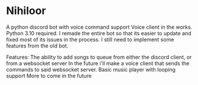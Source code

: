 # Nihiloor
A python discord bot with voice command support
Voice client in the works.
Python 3.10 required.
I remade the entire bot so that its easier to update and fixed most of its issues in the process.
I still need to implement some features from the old bot.

Features:
The ability to add songs to queue from either the discord client, or from a websocket server
  In the future i'll make a voice client that sends the commands to said websocket server.
Basic music player with looping support
More to come in the future
